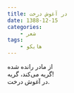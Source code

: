 ```yaml
---
title: در آغوش درخت
date: 1388-12-15
categories:
    - شعر
tags:
    - هایکو
---
```


از مادر رانده شده  
گریه می‌کند، گریه!  
در آغوش درخت.
